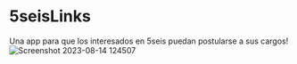 # 5seisLinks
Una app para que los interesados en 5seis puedan postularse a sus cargos!
![Screenshot 2023-08-14 124507](https://github.com/5SEIS/5seisLinks/assets/18429531/7db43773-4ca9-4962-8f4d-9d42a7e8a6b7)
